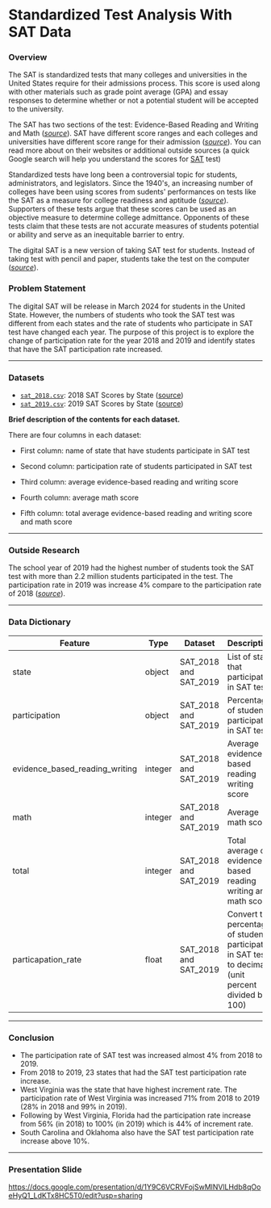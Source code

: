 # Standardized Test Analysis With SAT Data

### Overview

The SAT is standardized tests that many colleges and universities in the United States require for their admissions process. This score is used along with other materials such as grade point average (GPA) and essay responses to determine whether or not a potential student will be accepted to the university.

The SAT has two sections of the test: Evidence-Based Reading and Writing and Math ([*source*](https://www.princetonreview.com/college/sat-sections)). SAT have different score ranges and each colleges and universities have different score range for their admission ([*source*](https://prepmaven.com/blog/test-prep/average-sat-scores/#:~:text=As%20a%20whole%2C%20the%20average,1564%20for%20total%20SAT%20scores.)). You can read more about on their websites or additional outside sources (a quick Google search will help you understand the scores for [SAT](https://collegereadiness.collegeboard.org/sat) test)

Standardized tests have long been a controversial topic for students, administrators, and legislators. Since the 1940's, an increasing number of colleges have been using scores from sudents' performances on tests like the SAT as a measure for college readiness and aptitude ([*source*](https://www.minotdailynews.com/news/local-news/2017/04/a-brief-history-of-the-sat-and-act/)). Supporters of these tests argue that these scores can be used as an objective measure to determine college admittance. Opponents of these tests claim that these tests are not accurate measures of students potential or ability and serve as an inequitable barrier to entry. 

The digital SAT is a new version of taking SAT test for students. Instead of taking test with pencil and paper, students take the test on the computer ([*source*](https://newsroom.collegeboard.org/sat-program-results-show-increased-participation-class-2022)).

### Problem Statement

The digital SAT will be release in March 2024 for students in the United State. However, the numbers of students who took the SAT test was different from each states and the rate of students who participate in SAT test have changed each year. The purpose of this project is to explore the change of participation rate for the year 2018 and 2019 and identify states that have the SAT participation rate increased.

---

### Datasets

* [`sat_2018.csv`](./data/sat_2018.csv): 2018 SAT Scores by State ([source](https://blog.collegevine.com/here-are-the-average-sat-scores-by-state/))
* [`sat_2019.csv`](./data/sat_2019.csv): 2019 SAT Scores by State ([source](https://blog.prepscholar.com/average-sat-scores-by-state-most-recent))

**Brief description of the contents for each dataset.**

 There are four columns in each dataset:
 
 * First column: name of state that have students participate in SAT test
 
 * Second column: participation rate of students participated in SAT test
 
 * Third column: average evidence-based reading and writing score
 
 * Fourth column: average math score
 
 * Fifth column: total average evidence-based reading and writing score and math score

---

### Outside Research

The school year of 2019 had the highest number of students took the SAT test with more than 2.2 million students participated in the test. The participation rate in 2019 was increase 4% compare to the participation rate of 2018 ([*source*](https://newsroom.collegeboard.org/over-22-million-students-class-2019-took-sat-largest-group-ever)).

---

### Data Dictionary

|Feature|Type|Dataset|Description|
|---|---|---|---|
|state|object|SAT_2018 and SAT_2019|List of state that participate in SAT test| 
|participation|object|SAT_2018 and SAT_2019|Percentage of students participated in SAT test|
|evidence_based_reading_writing|integer|SAT_2018 and SAT_2019|Average evidence based reading writing score|
|math|integer|SAT_2018 and SAT_2019|Average math score|
|total|integer|SAT_2018 and SAT_2019|Total average of evidence based reading writing and math score|
|particapation_rate|float|SAT_2018 and SAT_2019| Convert the percentage of student participated in SAT test to decimal (unit percent divided by 100)| 

---
### Conclusion

* The participation rate of SAT test was increased almost 4% from 2018 to 2019.
* From 2018 to 2019, 23 states that had the SAT test participation rate increase.
* West Virginia was the state that have highest increment rate. The participation rate of West Virginia was increased 71% from 2018 to 2019 (28% in 2018 and 99% in 2019). 
* Following by West Virginia, Florida had the participation rate increase from 56% (in 2018) to 100% (in 2019) which is 44% of increment rate. 
* South Carolina and Oklahoma also have the SAT test participation rate increase above 10%.

---
### Presentation Slide
https://docs.google.com/presentation/d/1Y9C6VCRVFojSwMlNVlLHdb8qOoeHyQ1_LdKTx8HC5T0/edit?usp=sharing
